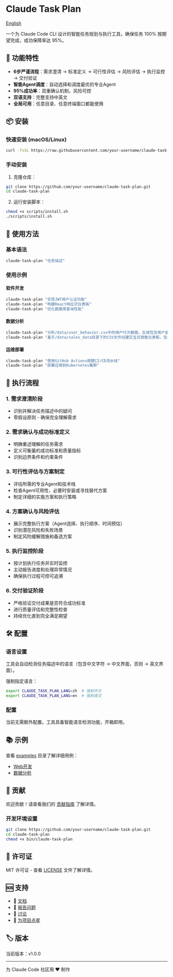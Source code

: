 # Claude Task Plan

[English](../README.md)

一个为 Claude Code CLI 设计的智能任务规划与执行工具，确保任务 100% 按期望完成，成功保障率达 95%。

## 🎯 功能特性

- **6步严谨流程**：需求澄清 → 标准定义 → 可行性评估 → 风险评估 → 执行监控 → 交付验证
- **智能Agent调度**：自动选择和调度最优的专业Agent
- **95%成功率**：双重确认机制，风险可控
- **双语支持**：完整支持中英文
- **全局可用**：任意目录、任意终端窗口都能使用

## 📦 安装

### 快速安装 (macOS/Linux)

```bash
curl -fsSL https://raw.githubusercontent.com/your-username/claude-task-plan/main/scripts/install.sh | bash
```

### 手动安装

1. 克隆仓库：
```bash
git clone https://github.com/your-username/claude-task-plan.git
cd claude-task-plan
```

2. 运行安装脚本：
```bash
chmod +x scripts/install.sh
./scripts/install.sh
```

## 🚀 使用方法

### 基本语法
```bash
claude-task-plan "任务描述"
```

### 使用示例

#### 软件开发
```bash
claude-task-plan "实现JWT用户认证功能"
claude-task-plan "构建React响应式仪表板"
claude-task-plan "优化数据库查询性能"
```

#### 数据分析
```bash
claude-task-plan "分析/data/user_behavior.csv中的用户行为数据，生成包含用户留存率、转化漏斗、用户画像的洞察报告，输出PDF格式"
claude-task-plan "基于/data/sales_data目录下的CSV文件创建交互式销售仪表板，包含营收趋势、地区业绩、实时KPI监控，使用Python和Plotly实现"
```

#### 运维部署
```bash
claude-task-plan "使用GitHub Actions搭建CI/CD流水线"
claude-task-plan "部署应用到Kubernetes集群"
```

## 🔄 执行流程

### 1. 需求澄清阶段
- 识别并解决任务描述中的疑问
- 零假设原则 - 确保完全理解需求

### 2. 需求确认与成功标准定义
- 明确重述理解的任务需求
- 定义可衡量的成功标准和质量指标
- 识别边界条件和约束条件

### 3. 可行性评估与方案制定
- 评估所需的专业Agent和技术栈
- 检查Agent可用性，必要时安装或寻找替代方案
- 制定详细的实施方案和执行策略

### 4. 方案确认与风险评估
- 展示完整执行方案（Agent选择、执行顺序、时间预估）
- 识别潜在风险和失败场景
- 制定风险缓解措施和备选方案

### 5. 执行监控阶段
- 按计划执行任务并实时监控
- 主动报告进度和处理异常情况
- 确保执行过程可控可追溯

### 6. 交付验证阶段
- 严格验证交付成果是否符合成功标准
- 进行质量评估和完整性检查
- 持续优化直到完全满足期望

## 🛠️ 配置

### 语言设置
工具会自动检测任务描述中的语言（包含中文字符 → 中文界面，否则 → 英文界面）。

强制指定语言：
```bash
export CLAUDE_TASK_PLAN_LANG=zh  # 强制中文
export CLAUDE_TASK_PLAN_LANG=en  # 强制英文
```

### 配置
当前无需额外配置。工具具备智能语言检测功能，开箱即用。

## 📚 示例

查看 [examples](../examples/) 目录了解详细用例：
- [Web开发](../examples/web-development.md)
- [数据分析](../examples/data-analysis_zh.md)

## 🤝 贡献

欢迎贡献！请查看我们的 [贡献指南](./CONTRIBUTING_zh.md) 了解详情。

### 开发环境设置
```bash
git clone https://github.com/your-username/claude-task-plan.git
cd claude-task-plan
chmod +x bin/claude-task-plan
```

## 📄 许可证

MIT 许可证 - 查看 [LICENSE](../LICENSE) 文件了解详情。

## 🆘 支持

- 📖 [文档](../docs/)
- 🐛 [报告问题](https://github.com/your-username/claude-task-plan/issues)
- 💬 [讨论](https://github.com/your-username/claude-task-plan/discussions)
- 🌟 [为项目点星](https://github.com/your-username/claude-task-plan)

## 🏷️ 版本

当前版本：v1.0.0

---

为 Claude Code 社区用 ❤️ 制作